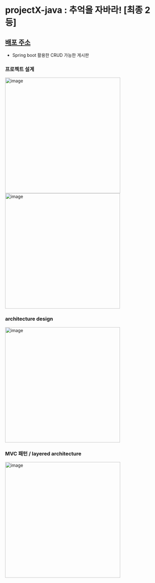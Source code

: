 # projectX-java : 추억을 자바라! [최종 2등]
## [배포 주소](turtle-hwan.iptime.org:38080)
- Spring boot 활용한 CRUD 가능한 게시판

### 프로젝트 설계
<img width="374" alt="image" src="https://github.com/Turtle-Hwan/projectX-java/assets/67897841/eb3b4990-ffdb-42df-bbf2-bd0962099227">
<img width="373" alt="image" src="https://github.com/Turtle-Hwan/projectX-java/assets/67897841/7a660433-c8cd-4522-ae3b-47eae275fed9">

### architecture design
<img width="373" alt="image" src="https://github.com/Turtle-Hwan/projectX-java/assets/67897841/e98ff196-b570-4819-b10e-9a34a61cf8f6">

### MVC 패턴 / layered architecture
<img width="374" alt="image" src="https://github.com/Turtle-Hwan/projectX-java/assets/67897841/df35588b-135d-414f-81d5-a019689d5b90">